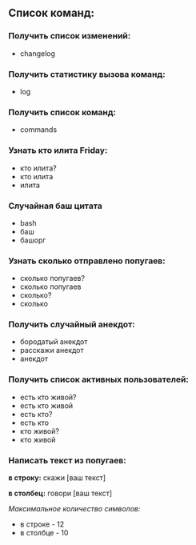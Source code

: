 ## Список команд:

### Получить список изменений:
- changelog

### Получить статистику вызова команд:
- log

### Получить список команд:
- commands

### Узнать кто илита Friday:
- кто илита?
- кто илита
- илита

### Случайная баш цитата
- bash
- баш
- башорг

### Узнать сколько отправлено попугаев:
- сколько попугаев?
- сколько попугаев
- сколько?
- сколько

### Получить случайный анекдот:
- бородатый анекдот
- расскажи анекдот
- анекдот

### Получить список активных пользователей:
- есть кто живой?
- есть кто живой
- есть кто?
- есть кто
- кто живой?
- кто живой

### Написать текст из попугаев:

**в строку:** скажи [ваш текст]

**в столбец:** говори [ваш текст]

*Максимальное количество символов:*
- в строке - 12
- в столбце - 10
